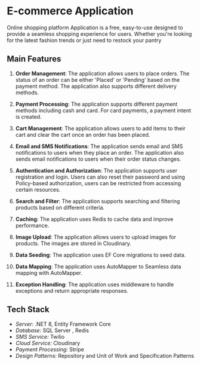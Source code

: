 # E-commerce Application

Online shopping platform Application is a free, easy-to-use designed to provide a seamless shopping experience for users. 
Whether you're looking for the latest fashion trends or just need to restock your pantry
## Main Features

1. **Order Management**: The application allows users to place orders. The status of an order can be either 'Placed' or 'Pending' based on the payment method. The application also supports different delivery methods.

2. **Payment Processing**: The application supports different payment methods including cash and card. For card payments, a payment intent is created.

3. **Cart Management**: The application allows users to add items to their cart and clear the cart once an order has been placed.

4. **Email and SMS Notifications**: The application sends email and SMS notifications to users when they place an order. The application also sends email notifications to users when their order status changes.

5. **Authentication and Authorization**: The application supports user registration and login. Users can also reset their password and using Policy-based authorization, users can be restricted from accessing certain resources.

6. **Search and Filter**: The application supports searching and filtering products based on different criteria.

7. **Caching**: The application uses Redis to cache data and improve performance.

8. **Image Upload**: The application allows users to upload images for products. The images are stored in Cloudinary.

9. **Data Seeding**: The application uses EF Core migrations to seed data.

10. **Data Mapping**: The application uses AutoMapper to Seamless data mapping with AutoMapper.

11. **Exception Handling**: The application uses middleware to handle exceptions and return appropriate responses.
## Tech Stack

- *Server:* .NET 8, Entity Framework Core
- *Database:* SQL Server , Redis
- *SMS Service:* Twilio
- *Cloud Service:* Cloudinary
- *Payment Processing:* Stripe
- *Design Patterns:* Repository and Unit of Work and Specification Patterns

